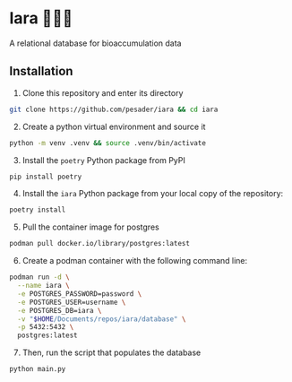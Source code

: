 # Iara 🧜🏾‍♀️

A relational database for bioaccumulation data

## Installation

1. Clone this repository and enter its directory

```bash
git clone https://github.com/pesader/iara && cd iara
```

2. Create a python virtual environment and source it

```bash
python -m venv .venv && source .venv/bin/activate
```

3. Install the `poetry` Python package from PyPI

```bash
pip install poetry
```

4. Install the `iara` Python package from your local copy of the repository:

```bash
poetry install
```

5. Pull the container image for postgres

```bash
podman pull docker.io/library/postgres:latest
```
6. Create a podman container with the following command line:

```bash
podman run -d \
  --name iara \
  -e POSTGRES_PASSWORD=password \
  -e POSTGRES_USER=username \
  -e POSTGRES_DB=iara \
  -v "$HOME/Documents/repos/iara/database" \
  -p 5432:5432 \
  postgres:latest
```

7. Then, run the script that populates the database

```bash
python main.py
```

